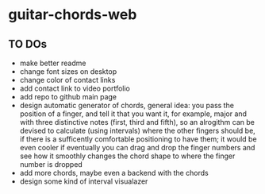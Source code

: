 # guitar-chords-web

## TO DOs

- make better readme
- change font sizes on desktop
- change color of contact links
- add contact link to video portfolio
- add repo to github main page
- design automatic generator of chords, general idea:
  you pass the position of a finger, and tell it that you want it, for example, major and with three distinctive notes (first, third and fifth), so an alrogithm can be devised to calculate (using intervals) where the other fingers should be, if there is a sufficently comfortable positioning to have them; it would be even cooler if eventually you can drag and drop the finger numbers and see how it smoothly changes the chord shape to where the finger number is dropped
- add more chords, maybe even a backend with the chords
- design some kind of interval visualazer
